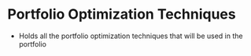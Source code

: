 # Portfolio Optimization Techniques

* Holds all the portfolio optimization techniques that will be used in the portfolio
